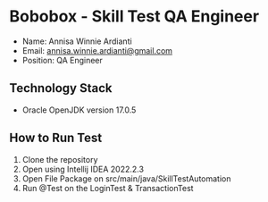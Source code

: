 # Bobobox - Skill Test QA Engineer

- Name: Annisa Winnie Ardianti
- Email: annisa.winnie.ardianti@gmail.com
- Position: QA Engineer

## Technology Stack
- Oracle OpenJDK version 17.0.5

## How to Run Test
1. Clone the repository
2. Open using Intellij IDEA 2022.2.3
3. Open File Package on src/main/java/SkillTestAutomation
4. Run @Test on the LoginTest & TransactionTest

